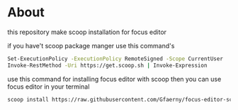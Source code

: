 # About
this repository make scoop installation for focus editor

if you have't scoop package manger
use this command's
```bash
Set-ExecutionPolicy -ExecutionPolicy RemoteSigned -Scope CurrentUser
Invoke-RestMethod -Uri https://get.scoop.sh | Invoke-Expression
```

use this command for installing focus editor with scoop then you can use focus editor in your terminal

``` bash
scoop install https://raw.githubusercontent.com/Gfaerny/focus-editor-scooplink/main/focus.json
```
